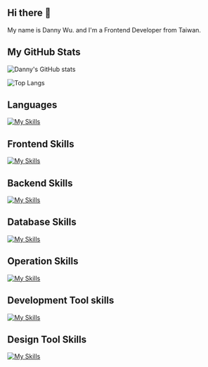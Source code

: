 
## Hi there 👋
My name is Danny Wu. and I'm a Frontend Developer from Taiwan.

## My GitHub Stats
![Danny's GitHub stats](https://github-readme-stats.vercel.app/api?username=danny101201&show_icons=true&count_private=true&theme=react)

![Top Langs](https://github-readme-stats.vercel.app/api/top-langs/?username=danny101201&layout=compact&theme=react)


## Languages
[![My Skills](https://skillicons.dev/icons?i=js,html,css,ts,react,nodejs)](https://skillicons.dev)

## Frontend Skills

[![My Skills](https://skillicons.dev/icons?i=react,nextjs,tailwind,bootstrap,materialui,redux,vite)](https://skillicons.dev)

## Backend Skills

[![My Skills](https://skillicons.dev/icons?i=express,graphql,nodejs)](https://skillicons.dev)

## Database Skills

[![My Skills](https://skillicons.dev/icons?i=mongodb,redis,mysql)](https://skillicons.dev)

## Operation Skills

[![My Skills](https://skillicons.dev/icons?i=docker,git,vim,linux,nginx)](https://skillicons.dev)

## Development Tool skills

[![My Skills](https://skillicons.dev/icons?i=github,git,vscode,webpack)](https://skillicons.dev)


## Design Tool Skills

[![My Skills](https://skillicons.dev/icons?i=ps,pr,ai,figma)](https://skillicons.dev)


